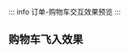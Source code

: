 ::: info
订单-购物车交互效果预览
:::

## 购物车飞入效果

<preview path="./components/cart1.vue" title="购物车飞入效果" description="想要看最佳的预览效果，建议您等图片加载完成之后再去预览操作；"></preview>
